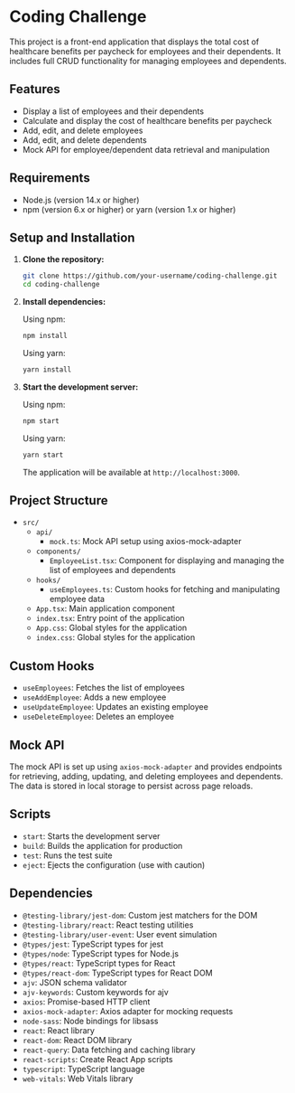# Coding Challenge

This project is a front-end application that displays the total cost of healthcare benefits per paycheck for employees and their dependents. It includes full CRUD functionality for managing employees and dependents.

## Features

- Display a list of employees and their dependents
- Calculate and display the cost of healthcare benefits per paycheck
- Add, edit, and delete employees
- Add, edit, and delete dependents
- Mock API for employee/dependent data retrieval and manipulation

## Requirements

- Node.js (version 14.x or higher)
- npm (version 6.x or higher) or yarn (version 1.x or higher)

## Setup and Installation

1. **Clone the repository:**

   ```bash
   git clone https://github.com/your-username/coding-challenge.git
   cd coding-challenge
   ```

2. **Install dependencies:**

   Using npm:

   ```bash
   npm install
   ```

   Using yarn:

   ```bash
   yarn install
   ```

3. **Start the development server:**

   Using npm:

   ```bash
   npm start
   ```

   Using yarn:

   ```bash
   yarn start
   ```

   The application will be available at `http://localhost:3000`.

## Project Structure

- `src/`
    - `api/`
        - `mock.ts`: Mock API setup using axios-mock-adapter
    - `components/`
        - `EmployeeList.tsx`: Component for displaying and managing the list of employees and dependents
    - `hooks/`
        - `useEmployees.ts`: Custom hooks for fetching and manipulating employee data
    - `App.tsx`: Main application component
    - `index.tsx`: Entry point of the application
    - `App.css`: Global styles for the application
    - `index.css`: Global styles for the application

## Custom Hooks

- `useEmployees`: Fetches the list of employees
- `useAddEmployee`: Adds a new employee
- `useUpdateEmployee`: Updates an existing employee
- `useDeleteEmployee`: Deletes an employee

## Mock API

The mock API is set up using `axios-mock-adapter` and provides endpoints for retrieving, adding, updating, and deleting employees and dependents. The data is stored in local storage to persist across page reloads.

## Scripts

- `start`: Starts the development server
- `build`: Builds the application for production
- `test`: Runs the test suite
- `eject`: Ejects the configuration (use with caution)

## Dependencies

- `@testing-library/jest-dom`: Custom jest matchers for the DOM
- `@testing-library/react`: React testing utilities
- `@testing-library/user-event`: User event simulation
- `@types/jest`: TypeScript types for jest
- `@types/node`: TypeScript types for Node.js
- `@types/react`: TypeScript types for React
- `@types/react-dom`: TypeScript types for React DOM
- `ajv`: JSON schema validator
- `ajv-keywords`: Custom keywords for ajv
- `axios`: Promise-based HTTP client
- `axios-mock-adapter`: Axios adapter for mocking requests
- `node-sass`: Node bindings for libsass
- `react`: React library
- `react-dom`: React DOM library
- `react-query`: Data fetching and caching library
- `react-scripts`: Create React App scripts
- `typescript`: TypeScript language
- `web-vitals`: Web Vitals library
